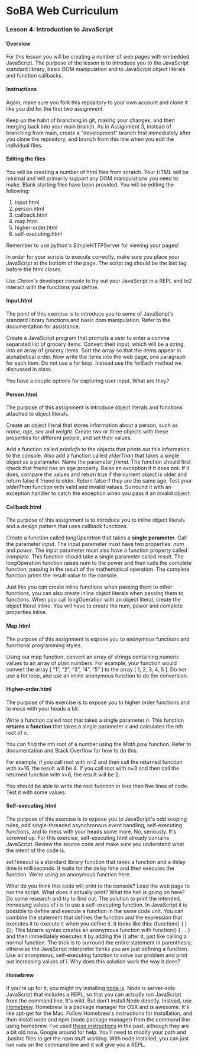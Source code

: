 
# SoBA Web Curriculum

### Lesson 4: Introduction to JavaScript


#### Overview

For this lesson you will be creating a number of web pages with embedded JavaScript. The purpose of the lesson is to introduce you to the JavaScript standard library, basic DOM manipulation and to JavaScript object literals and function callbacks.

#### Instructions

Again, make sure you fork this repository to your own account and clone it like you did for the first two assignment.

Keep up the habit of branching in git, making your changes, and then merging back into your main branch. As in Assignment 3, instead of branching from main, create a "development" branch first immediately after you clone the repository, and branch from this line when you edit the individual files.

#### Editing the files

You will be creating a number of html files from scratch. Your HTML will be minimal and will primarily support any DOM manipulations you need to make. Blank starting files have been provided. You will be editing the following:

1. input.html
2. person.html
3. callback.html
4. map.html
5. higher-order.html
6. self-executing.html

Remember to use python's SimpleHTTPServer for viewing your pages!

In order for your scripts to execute correctly, make sure you place your JavaScript at the bottom of the page. The script tag should be the last tag before the html closes.

Use Chrom's developer console to try out your JavaScript in a REPL and to2 interact with the functions you define.

#### Input.html

The point of this exercise is to introduce you to some of JavaScript’s standard library functions and basic dom manipulation. Refer to the documentation for assistance.

Create a JavaScript program that prompts a user to enter a comma separated list of grocery items. Convert their input, which will be a string, into an array of grocery items. Sort the array so that the items appear in alphabetical order. Now write the items into the web page, one paragraph for each item. Do not use a for loop. Instead use the forEach method we discussed in class.

You have a couple options for capturing user input. What are they?
#### Person.html

The purpose of this assignment is introduce object literals and functions attached to object literals.

Create an object literal that stores information about a person, such as *name*, *age*, *sex* and *weight*. Create two or three objects with these properties for different people, and set their values.

Add a function called *printInfo* to the objects that prints out this information to the console. Also add a function called *olderThan* that takes a single object as a parameter. Name the parameter *friend*. The function should first check that friend has an age property. Raise an exception if it does not. If it does, compare the values and return true if the current object is older and return false if friend is older. Return false if they are the same age.
Test your *olderThan* function with valid and invalid values. Surround it with an exception handler to catch the exception when you pass it an invalid object.

#### Callback.html

The purpose of this assignment is to introduce you to inline object literals and a design pattern that uses callback functions.

Create a function called *longOperation* that takes a **single parameter**. Call the parameter *input*. The input parameter must have two properties: *num* and *power*. The input parameter must also have a function property called *complete*. This function should take a single parameter called *result*. The longOperation function raises num to the power and then calls the complete function, passing in the result of the mathematical operation. The complete function prints the result value to the console.

Just like you can create inline functions when passing them to other functions, you can also create inline object literals when passing them to functions. When you call longOperation with an object literal, create the object literal inline. You will have to create the num, power and complete properties inline.

#### Map.html

The purpose of this assignment is expose you to anonymous functions and functional programming styles.

Using our map function, convert an array of strings containing numeric values to an array of plain numbers. For example, your function would convert the array [ “1”, “2”, “3”, “4”, “5” ] to the array [ 1, 2, 3, 4, 5 ]. Do not use a for loop, and use an inline anonymous function to do the conversion.

#### Higher-order.html

The purpose of this exercise is to expose you to higher order functions and to mess with your heads a bit.

Write a function called *root* that takes a single parameter *n*. This function **returns a function** that takes a single parameter *x* and calculates the nth root of x.

You can find the nth root of a number using the *Math.pow* function. Refer to documentation and Stack Overflow for how to do this.

For example, if you call root with n=2 and then call the returned function with x=16, the result will be 4. If you call root with n=3 and then call the returned function with x=8, the result will be 2.

You should be able to write the root function in less than five lines of code. Test it with some values.

#### Self-executing.html
The purpose of this exercise is to expose you to JavaScript's odd scoping rules, odd single-threaded asynchronous event handling, self-executing functions, and to mess with your heads some more. No, seriously. It's screwed up.
For this exercise, self-executing.html already contains JavaScript. Review the source code and make sure you understand what the intent of the code is. 

*setTimeout* is a standard library function that takes a function and a delay time in milliseconds. It waits for the delay time and then executes the function. We're using an anonymous function here.

What do you think this code will print to the console? Load the web page to run the script. What does it actually print? What the hell is going on here? Do some research and try to find out.
The solution to print the intended, *increasing* values of *i* is to use a self-executing function. In JavaScript it is possible to define and execute a function in the same code unit. You can combine the statement that defines the function and the expression that executes it to execute it when you define it. It looks like this:
	(function() {
	}());
This bizarre syntax creates an anonymous function with 
	function() { … } 
and then immediately executes it by adding the 
	() 
after it, just like calling a normal function. The trick is to surround the entire statement in parenthesis; otherwise the JavaScript interpreter thinks you are just defining a function.
Use an anonymous, self-executing function to solve our problem and print out increasing values of i. Why does this solution work the way it does?
#### Homebrew
If you're up for it, you might try installing [node.js](http://nodejs.org/). Node is server-side JavaScript that includes a REPL, so that you can actually run JavaScript from the command line. It's wild.
But don't install Node directly. Instead, use [Homebrew](http://brew.sh/). Homebrew is a package manager for OSX and is awesome. It's like apt-get for the Mac. Follow Homebrew's instructions for installation, and then install node and npm (node package manager) from the command line using homebrew.
I've used [these instructions](http://shapeshed.com/setting-up-nodejs-and-npm-on-mac-osx/) in the past, although they are a bit old now. Google around for help. You'll need to modify your path and .bashrc files to get the npm stuff working.
With node installed, you can just run `node` on the command line and it will give you a REPL.
